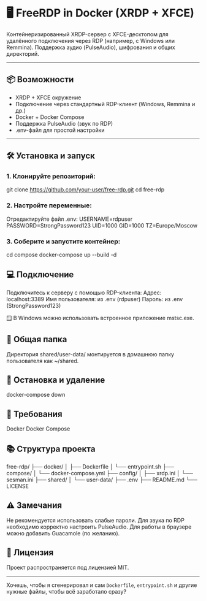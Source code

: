 # 🖥️ FreeRDP in Docker (XRDP + XFCE)

Контейнеризированный XRDP-сервер с XFCE-десктопом для удалённого подключения через RDP (например, с Windows или Remmina). Поддержка аудио (PulseAudio), шифрования и общих директорий.

---

## 📦 Возможности

- XRDP + XFCE окружение
- Подключение через стандартный RDP-клиент (Windows, Remmina и др.)
- Docker + Docker Compose
- Поддержка PulseAudio (звук по RDP)
- .env-файл для простой настройки

---

## 🛠️ Установка и запуск

### 1. Клонируйте репозиторий:

git clone https://github.com/your-user/free-rdp.git
cd free-rdp

### 2. Настройте переменные:
Отредактируйте файл .env:
USERNAME=rdpuser
PASSWORD=StrongPassword123
UID=1000
GID=1000
TZ=Europe/Moscow

### 3. Соберите и запустите контейнер:
cd compose
docker-compose up --build -d

## 💻 Подключение

Подключитесь к серверу с помощью RDP-клиента:
Адрес: localhost:3389
Имя пользователя: из .env (rdpuser)
Пароль: из .env (StrongPassword123)

🪟 В Windows можно использовать встроенное приложение mstsc.exe.

## 📁 Общая папка
Директория shared/user-data/ монтируется в домашнюю папку пользователя как ~/shared.

## 🛑 Остановка и удаление
docker-compose down

## 🐳 Требования
Docker
Docker Compose

## 📚 Структура проекта
free-rdp/
├── docker/
│   ├── Dockerfile
│   └── entrypoint.sh
├── compose/
│   └── docker-compose.yml
├── config/
│   ├── xrdp.ini
│   └── sesman.ini
├── shared/
│   └── user-data/
├── .env
├── README.md
└── LICENSE

## ⚠️ Замечания
Не рекомендуется использовать слабые пароли.
Для звука по RDP необходимо корректно настроить PulseAudio.
Для работы в браузере можно добавить Guacamole (по желанию).

## 📄 Лицензия
Проект распространяется под лицензией MIT.

---

Хочешь, чтобы я сгенерировал и сам `Dockerfile`, `entrypoint.sh` и другие нужные файлы, чтобы всё заработало сразу?
